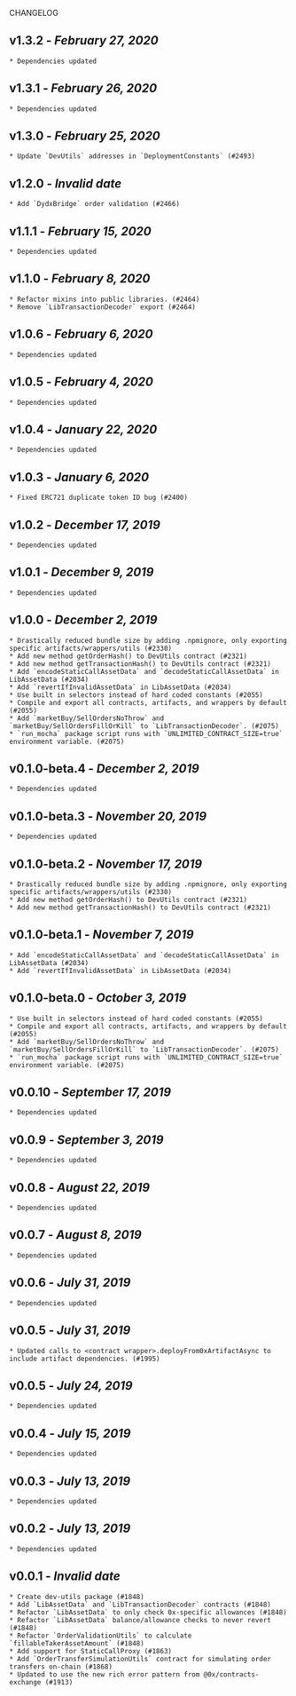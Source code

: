 <!--
changelogUtils.file is auto-generated using the monorepo-scripts package. Don't edit directly.
Edit the package's CHANGELOG.json file only.
-->

CHANGELOG

## v1.3.2 - _February 27, 2020_

    * Dependencies updated

## v1.3.1 - _February 26, 2020_

    * Dependencies updated

## v1.3.0 - _February 25, 2020_

    * Update `DevUtils` addresses in `DeploymentConstants` (#2493)

## v1.2.0 - _Invalid date_

    * Add `DydxBridge` order validation (#2466)

## v1.1.1 - _February 15, 2020_

    * Dependencies updated

## v1.1.0 - _February 8, 2020_

    * Refactor mixins into public libraries. (#2464)
    * Remove `LibTransactionDecoder` export (#2464)

## v1.0.6 - _February 6, 2020_

    * Dependencies updated

## v1.0.5 - _February 4, 2020_

    * Dependencies updated

## v1.0.4 - _January 22, 2020_

    * Dependencies updated

## v1.0.3 - _January 6, 2020_

    * Fixed ERC721 duplicate token ID bug (#2400)

## v1.0.2 - _December 17, 2019_

    * Dependencies updated

## v1.0.1 - _December 9, 2019_

    * Dependencies updated

## v1.0.0 - _December 2, 2019_

    * Drastically reduced bundle size by adding .npmignore, only exporting specific artifacts/wrappers/utils (#2330)
    * Add new method getOrderHash() to DevUtils contract (#2321)
    * Add new method getTransactionHash() to DevUtils contract (#2321)
    * Add `encodeStaticCallAssetData` and `decodeStaticCallAssetData` in LibAssetData (#2034)
    * Add `revertIfInvalidAssetData` in LibAssetData (#2034)
    * Use built in selectors instead of hard coded constants (#2055)
    * Compile and export all contracts, artifacts, and wrappers by default (#2055)
    * Add `marketBuy/SellOrdersNoThrow` and `marketBuy/SellOrdersFillOrKill` to `LibTransactionDecoder`. (#2075)
    * `run_mocha` package script runs with `UNLIMITED_CONTRACT_SIZE=true` environment variable. (#2075)

## v0.1.0-beta.4 - _December 2, 2019_

    * Dependencies updated

## v0.1.0-beta.3 - _November 20, 2019_

    * Dependencies updated

## v0.1.0-beta.2 - _November 17, 2019_

    * Drastically reduced bundle size by adding .npmignore, only exporting specific artifacts/wrappers/utils (#2330)
    * Add new method getOrderHash() to DevUtils contract (#2321)
    * Add new method getTransactionHash() to DevUtils contract (#2321)

## v0.1.0-beta.1 - _November 7, 2019_

    * Add `encodeStaticCallAssetData` and `decodeStaticCallAssetData` in LibAssetData (#2034)
    * Add `revertIfInvalidAssetData` in LibAssetData (#2034)

## v0.1.0-beta.0 - _October 3, 2019_

    * Use built in selectors instead of hard coded constants (#2055)
    * Compile and export all contracts, artifacts, and wrappers by default (#2055)
    * Add `marketBuy/SellOrdersNoThrow` and `marketBuy/SellOrdersFillOrKill` to `LibTransactionDecoder`. (#2075)
    * `run_mocha` package script runs with `UNLIMITED_CONTRACT_SIZE=true` environment variable. (#2075)

## v0.0.10 - _September 17, 2019_

    * Dependencies updated

## v0.0.9 - _September 3, 2019_

    * Dependencies updated

## v0.0.8 - _August 22, 2019_

    * Dependencies updated

## v0.0.7 - _August 8, 2019_

    * Dependencies updated

## v0.0.6 - _July 31, 2019_

    * Dependencies updated

## v0.0.5 - _July 31, 2019_

    * Updated calls to <contract wrapper>.deployFrom0xArtifactAsync to include artifact dependencies. (#1995)

## v0.0.5 - _July 24, 2019_

    * Dependencies updated

## v0.0.4 - _July 15, 2019_

    * Dependencies updated

## v0.0.3 - _July 13, 2019_

    * Dependencies updated

## v0.0.2 - _July 13, 2019_

    * Dependencies updated

## v0.0.1 - _Invalid date_

    * Create dev-utils package (#1848)
    * Add `LibAssetData` and `LibTransactionDecoder` contracts (#1848)
    * Refactor `LibAssetData` to only check 0x-specific allowances (#1848)
    * Refactor `LibAssetData` balance/allowance checks to never revert (#1848)
    * Refactor `OrderValidationUtils` to calculate `fillableTakerAssetAmount` (#1848)
    * Add support for StaticCallProxy (#1863)
    * Add `OrderTransferSimulationUtils` contract for simulating order transfers on-chain (#1868)
    * Updated to use the new rich error pattern from @0x/contracts-exchange (#1913)
